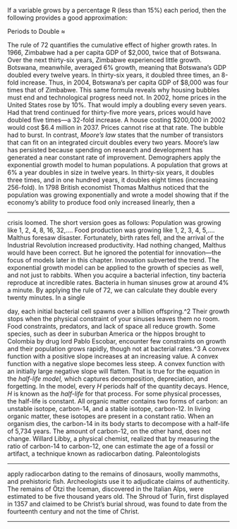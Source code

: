 If a variable grows by a percentage R (less than 15%) each period, then the following provides a good approximation: 

 Periods to Double ≈ 

The rule of 72 quantifies the cumulative effect of higher growth rates. In 1966, Zimbabwe had a per capita GDP of $2,000, twice that of Botswana. Over the next thirty-six years, Zimbabwe experienced little growth. Botswana, meanwhile, averaged 6% growth, meaning that Botswana’s GDP doubled every twelve years. In thirty-six years, it doubled three times, an 8-fold increase. Thus, in 2004, Botswana’s per capita GDP of $8,000 was four times that of Zimbabwe. This same formula reveals why housing bubbles must end and technological progress need not. In 2002, home prices in the United States rose by 10%. That would imply a doubling every seven years. Had that trend continued for thirty-five more years, prices would have doubled five times—a 32-fold increase. A house costing $200,000 in 2002 would cost $6.4 million in 2037. Prices cannot rise at that rate. The bubble had to burst. In contrast, _Moore’s law_ states that the number of transistors that can fit on an integrated circuit doubles every two years. Moore’s law has persisted because spending on research and development has generated a near constant rate of improvement. Demographers apply the exponential growth model to human populations. A population that grows at 6% a year doubles in size in twelve years. In thirty-six years, it doubles three times, and in one hundred years, it doubles eight times (increasing 256-fold). In 1798 British economist Thomas Malthus noticed that the population was growing exponentially and wrote a model showing that if the economy’s ability to produce food only increased linearly, then a 

---

crisis loomed. The short version goes as follows: Population was growing like 1, 2, 4, 8, 16, 32,.... Food production was growing like 1, 2, 3, 4, 5,.... Malthus foresaw disaster. Fortunately, birth rates fell, and the arrival of the Industrial Revolution increased productivity. Had nothing changed, Malthus would have been correct. But he ignored the potential for innovation—the focus of models later in this chapter. Innovation subverted the trend. The exponential growth model can be applied to the growth of species as well, and not just to rabbits. When you acquire a bacterial infection, tiny bacteria reproduce at incredible rates. Bacteria in human sinuses grow at around 4% a minute. By applying the rule of 72, we can calculate they double every twenty minutes. In a single 

day, each initial bacterial cell spawns over a billion offspring.^2 Their growth stops when the physical constraint of your sinuses leaves them no room. Food constraints, predators, and lack of space all reduce growth. Some species, such as deer in suburban America or the hippos brought to Colombia by drug lord Pablo Escobar, encounter few constraints on growth and their population grows rapidly, though not at bacterial rates.^3 A convex function with a positive slope increases at an increasing value. A convex function with a negative slope becomes less steep. A convex function with an initially large negative slope will flatten. That is true for the equation in the _half-life model,_ which captures decomposition, depreciation, and forgetting. In the model, every _H_ periods half of the quantity decays. Hence, _H_ is known as the _half-life_ for that process. For some physical processes, the half-life is constant. All organic matter contains two forms of carbon: an unstable isotope, carbon-14, and a stable isotope, carbon-12. In living organic matter, these isotopes are present in a constant ratio. When an organism dies, the carbon-14 in its body starts to decompose with a half-life of 5,734 years. The amount of carbon-12, on the other hand, does not change. Willard Libby, a physical chemist, realized that by measuring the ratio of carbon-14 to carbon-12, one can estimate the age of a fossil or artifact, a technique known as radiocarbon dating. Paleontologists 

---

apply radiocarbon dating to the remains of dinosaurs, woolly mammoths, and prehistoric fish. Archeologists use it to adjudicate claims of authenticity. The remains of Ötzi the Iceman, discovered in the Italian Alps, were estimated to be five thousand years old. The Shroud of Turin, first displayed in 1357 and claimed to be Christ’s burial shroud, was found to date from the fourteenth century and not the time of Christ. 

---